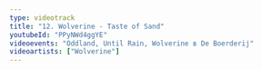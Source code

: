 ```yaml
---
type: videotrack
title: "12. Wolverine - Taste of Sand"
youtubeId: "PPyNWd4ggYE"
videoevents: "Oddland, Until Rain, Wolverine в De Boerderij"
videoartists: ["Wolverine"]
---
```

